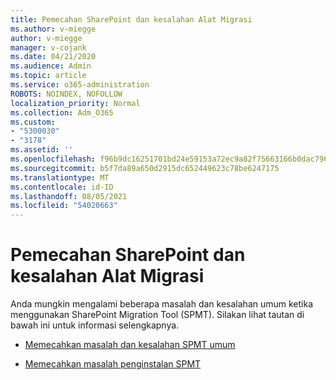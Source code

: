 ```yaml
---
title: Pemecahan SharePoint dan kesalahan Alat Migrasi
ms.author: v-miegge
author: v-miegge
manager: v-cojank
ms.date: 04/21/2020
ms.audience: Admin
ms.topic: article
ms.service: o365-administration
ROBOTS: NOINDEX, NOFOLLOW
localization_priority: Normal
ms.collection: Adm_O365
ms.custom:
- "5300030"
- "3178"
ms.assetid: ''
ms.openlocfilehash: f96b9dc16251701bd24e59153a72ec9a82f75663166b0dac796276e6f66c6424
ms.sourcegitcommit: b5f7da89a650d2915dc652449623c78be6247175
ms.translationtype: MT
ms.contentlocale: id-ID
ms.lasthandoff: 08/05/2021
ms.locfileid: "54020663"
---
```

# <a name="troubleshooting-sharepoint-migration-tool-issues-and-errors"></a>Pemecahan SharePoint dan kesalahan Alat Migrasi

Anda mungkin mengalami beberapa masalah dan kesalahan umum ketika menggunakan SharePoint Migration Tool (SPMT). Silakan lihat tautan di bawah ini untuk informasi selengkapnya.

- [Memecahkan masalah dan kesalahan SPMT umum](https://docs.microsoft.com/sharepointmigration/troubleshooting-common-spmt-issues)

- [Memecahkan masalah penginstalan SPMT](https://docs.microsoft.com/sharepointmigration/spmt-install-issues)
